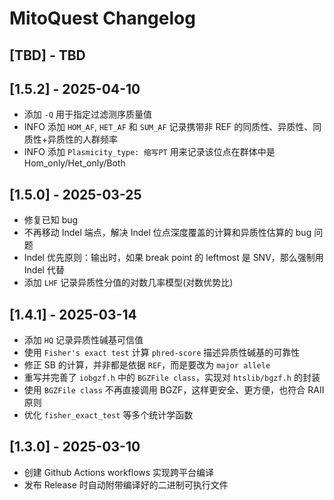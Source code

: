 # MitoQuest Changelog

## [TBD] - TBD

## [1.5.2] - 2025-04-10

- 添加 `-Q` 用于指定过滤测序质量值
- INFO 添加 `HOM_AF`, `HET_AF` 和 `SUM_AF` 记录携带非 REF 的同质性、异质性、同质性+异质性的人群频率
- INFO 添加 `Plasmicity_type: 缩写PT` 用来记录该位点在群体中是 Hom_only/Het_only/Both

## [1.5.0] - 2025-03-25

- 修复已知 bug
- 不再移动 Indel 端点，解决 Indel 位点深度覆盖的计算和异质性估算的 bug 问题
- Indel 优先原则：输出时，如果 break point 的 leftmost 是 SNV，那么强制用 Indel 代替
- 添加 `LHF` 记录异质性分值的对数几率模型(对数优势比)

## [1.4.1] - 2025-03-14

- 添加 `HQ` 记录异质性碱基可信值
- 使用 `Fisher's exact test` 计算 `phred-score` 描述异质性碱基的可靠性
- 修正 SB 的计算，并非都是依据 `REF`，而是要改为 `major allele`
- 重写并完善了 `iobgzf.h` 中的 `BGZFile class`，实现对 `htslib/bgzf.h` 的封装
- 使用 `BGZFile class` 不再直接调用 BGZF，这样更安全、更方便，也符合 RAII 原则
- 优化 `fisher_exact_test` 等多个统计学函数

## [1.3.0] - 2025-03-10

- 创建 Github Actions workflows 实现跨平台编译
- 发布 Release 时自动附带编译好的二进制可执行文件
